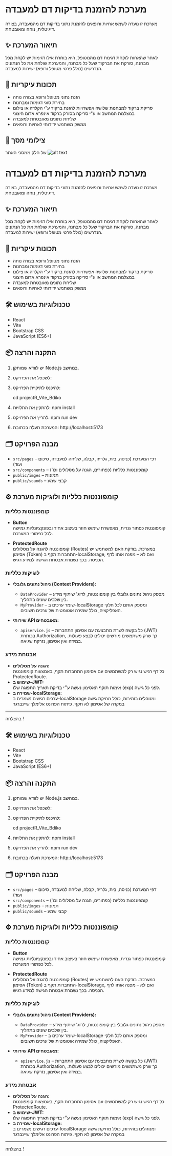 # מערכת להזמנת בדיקות דם למעבדה

מערכת זו נועדה לשמש אחיות ורופאים להזמנת נתוני בדיקות דם מהמעבדה, בצורה דיגיטלית, נוחה ומאובטחת.

## ✨ תיאור המערכת
לאחר שהאחות לוקחת דגימת דם מהמטופל, היא בוחרת אילו דגימות יש לקחת מכל מבחנה, סורקת את הברקוד שעל כל מבחנה, והמערכת שולחת את כל הנתונים הנדרשים (כולל פרטי מטופל ורופא) ישירות למעבדה.

## 🚀 תכונות עיקריות
- הזנת נתוני מטופל ורופא בצורה נוחה
- בחירת סוגי דגימות ומבחנות
- סריקת ברקוד למבחנות
שלושה אפשרויות להזנת ברקוד ע"י הקלדה או צילום במצלמת המחשב או ע"י סריקה בסורק ברקוד אינפרא אדום חיצוני 
- שליחת נתונים מאובטחת למעבדה
- ממשק משתמש ידידותי לאחיות ורופאים


## 📸 צילומי מסך
של חלק ממסכי האתר 
![alt text](image-1.png)
# מערכת להזמנת בדיקות דם למעבדה

מערכת זו נועדה לשמש אחיות ורופאים להזמנת נתוני בדיקות דם מהמעבדה, בצורה דיגיטלית, נוחה ומאובטחת.

## ✨ תיאור המערכת
לאחר שהאחות לוקחת דגימת דם מהמטופל, היא בוחרת אילו דגימות יש לקחת מכל מבחנה, סורקת את הברקוד שעל כל מבחנה, והמערכת שולחת את כל הנתונים הנדרשים (כולל פרטי מטופל ורופא) ישירות למעבדה.

## 🚀 תכונות עיקריות
- הזנת נתוני מטופל ורופא בצורה נוחה
- בחירת סוגי דגימות ומבחנות
- סריקת ברקוד למבחנות
שלושה אפשרויות להזנת ברקוד ע"י הקלדה או צילום במצלמת המחשב או ע"י סריקה בסורק ברקוד אינפרא אדום חיצוני 
- שליחת נתונים מאובטחת למעבדה
- ממשק משתמש ידידותי לאחיות ורופאים

## 🛠️ טכנולוגיות בשימוש
- React
- Vite
- Bootstrap  CSS
- JavaScript (ES6+)

## 📦 התקנה והרצה
1. יש לוודא שמותקן Node.js במחשב.
2. לשכפל את הפרויקט:

3. להיכנס לתיקיית הפרויקט:
 
   cd projectR_Vite_Bdiko

4. להתקין את התלויות:
   npm install
5. להריץ את הפרויקט:
   npm run dev
6. המערכת תעלה בכתובת:
   http://localhost:5173

## 🗂️ מבנה הפרויקט
- `src/pages` – דפי המערכת (כניסה, בית, גלריה, קבלה, שליחה למעבדה, סיכום ועוד)
- `src/components` – קומפוננטות כלליות (כפתורים, הגנה על מסלולים וכו')
- `public/imges` – תמונות
- `public/sounds` – קבצי שמע

## ⚙️ קומפוננטות כלליות ולוגיקות מערכת

### קומפוננטות כלליות
- **Button**  
  קומפוננטת כפתור גנרית, מאפשרת שימוש חוזר בעיצוב אחיד ובפונקציונליות גמישה לכל כפתורי המערכת.

- **ProtectedRoute**  
  קומפוננטה להגנה על מסלולים (Routes) במערכת. בודקת האם למשתמש יש אסימון (Token) התחברות תקף ב-localStorage, ואם לא – מפנה אותו לדף הכניסה. בכך נשמרת אבטחת הגישה למידע רגיש.

### לוגיקות כלליות
- **ניהול נתונים גלובלי (Context Providers):**
  - `DataProvider` – מספק ניהול נתונים גלובלי בין קומפוננטות, לדוג' שיתוף מידע בין שלבים שונים בתהליך.
  - `MyProvider` – שומר ערכים ב-localStorage ומספק אותם לכל חלקי האפליקציה, כולל שמירה אוטומטית של ערכים חשובים.

- **שירותי API מאובטחים:**
  - `apiservice.js` – כל בקשה לשרת מתבצעת עם אסימון התחברות (JWT) בכותרת Authorization, כך שרק משתמשים מורשים יכולים לבצע פעולות. במידה ואין אסימון, נזרקת שגיאה.

### אבטחת מידע
- **הגנה על מסלולים:**  
  כל דף רגיש נגיש רק למשתמשים עם אסימון התחברות תקף, באמצעות קומפוננטת ProtectedRoute.
- **שימוש ב-JWT:**  
  אימות תוקף האסימון נעשה ע״י בדיקת תאריך התפוגה שלו (exp) לפני כל גישה.
- **שמירה ב-localStorage:**  
  ערכים רגישים נשמרים ב-localStorage ומנוהלים בזהירות, כולל מחיקת גישה במקרה של אסימון לא תקף.
פיתוח הפרונט אלימלך שיינברגר
---
בהצלחה  !
## 🛠️ טכנולוגיות בשימוש
- React
- Vite
- Bootstrap  CSS
- JavaScript (ES6+)

## 📦 התקנה והרצה
1. יש לוודא שמותקן Node.js במחשב.
2. לשכפל את הפרויקט:

3. להיכנס לתיקיית הפרויקט:
 
   cd projectR_Vite_Bdiko

4. להתקין את התלויות:
   npm install
5. להריץ את הפרויקט:
   npm run dev
6. המערכת תעלה בכתובת:
   http://localhost:5173

## 🗂️ מבנה הפרויקט
- `src/pages` – דפי המערכת (כניסה, בית, גלריה, קבלה, שליחה למעבדה, סיכום ועוד)
- `src/components` – קומפוננטות כלליות (כפתורים, הגנה על מסלולים וכו')
- `public/imges` – תמונות
- `public/sounds` – קבצי שמע

## ⚙️ קומפוננטות כלליות ולוגיקות מערכת

### קומפוננטות כלליות
- **Button**  
  קומפוננטת כפתור גנרית, מאפשרת שימוש חוזר בעיצוב אחיד ובפונקציונליות גמישה לכל כפתורי המערכת.

- **ProtectedRoute**  
  קומפוננטה להגנה על מסלולים (Routes) במערכת. בודקת האם למשתמש יש אסימון (Token) התחברות תקף ב-localStorage, ואם לא – מפנה אותו לדף הכניסה. בכך נשמרת אבטחת הגישה למידע רגיש.

### לוגיקות כלליות
- **ניהול נתונים גלובלי (Context Providers):**
  - `DataProvider` – מספק ניהול נתונים גלובלי בין קומפוננטות, לדוג' שיתוף מידע בין שלבים שונים בתהליך.
  - `MyProvider` – שומר ערכים ב-localStorage ומספק אותם לכל חלקי האפליקציה, כולל שמירה אוטומטית של ערכים חשובים.

- **שירותי API מאובטחים:**
  - `apiservice.js` – כל בקשה לשרת מתבצעת עם אסימון התחברות (JWT) בכותרת Authorization, כך שרק משתמשים מורשים יכולים לבצע פעולות. במידה ואין אסימון, נזרקת שגיאה.

### אבטחת מידע
- **הגנה על מסלולים:**  
  כל דף רגיש נגיש רק למשתמשים עם אסימון התחברות תקף, באמצעות קומפוננטת ProtectedRoute.
- **שימוש ב-JWT:**  
  אימות תוקף האסימון נעשה ע״י בדיקת תאריך התפוגה שלו (exp) לפני כל גישה.
- **שמירה ב-localStorage:**  
  ערכים רגישים נשמרים ב-localStorage ומנוהלים בזהירות, כולל מחיקת גישה במקרה של אסימון לא תקף.
פיתוח הפרונט אלימלך שיינברגר
---
בהצלחה  !